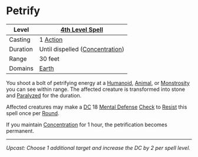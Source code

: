 # Petrify

| Level    | [4th Level Spell](4th%20Level%20Spells.md)                           |
| -------- | --------------------------------------------------------------------- |
| Casting  | 1 [Action](../../../../Game%20Procedures/Core%20Procedures/Action.md) |
| Duration | Until dispelled ([Concentration](../../Concentration.md))             |
| Range    | 30 feet                                                               |
| Domains  | [Earth](../../Spell%20Domains/Earth.md)                               |

You shoot a bolt of petrifying energy at a [Humanoid](../../../../Resources%20for%20GMs/Creature%20Types/Humanoid.md), [Animal](../../../../Resources%20for%20GMs/Creature%20Types/Animal.md), or [Monstrosity](../../../../Resources%20for%20GMs/Creature%20Types/Monstrosity.md) you can see within range. The affected creature is transformed into stone and [Paralyzed](../../../../Game%20Procedures/Conditions/Paralyzed.md) for the duration.

Affected creatures may make a [DC](../../../../Game%20Procedures/Core%20Procedures/DC.md) 18 [Mental Defense](../../../../Player%20Characters/Derived%20Statistics/Mental%20Defense.md) [Check](../../../../Game%20Procedures/Core%20Procedures/Check.md) to [Resist](../../Resist.md) this spell once per [Round](../../../../Game%20Procedures/Core%20Procedures/Round.md).

If you maintain [Concentration](../../Concentration.md) for 1 hour, the petrification becomes permanent.

---
*Upcast: Choose 1 additional target and increase the DC by 2 per spell level.*
